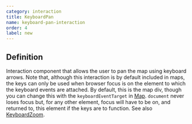 ```yaml
---
category: interaction
title: KeyboardPan
name: keyboard-pan-interaction
order: 4
label: new
---
```


## Definition

Interaction component that allows the user to pan the map using keyboard arrows. 
Note that, although this interaction is by default included in maps, the keys can 
only be used when browser focus is on the element to which the keyboard events 
are attached. By default, this is the map div, though you can change this with 
the `keyboardEventTarget` in [Map](components/map). `document` never loses focus 
but, for any other element, focus will have to be on, and returned to, this element 
if the keys are to function. See also [KeyboardZoom](components/keyboard-zoom-interaction).
